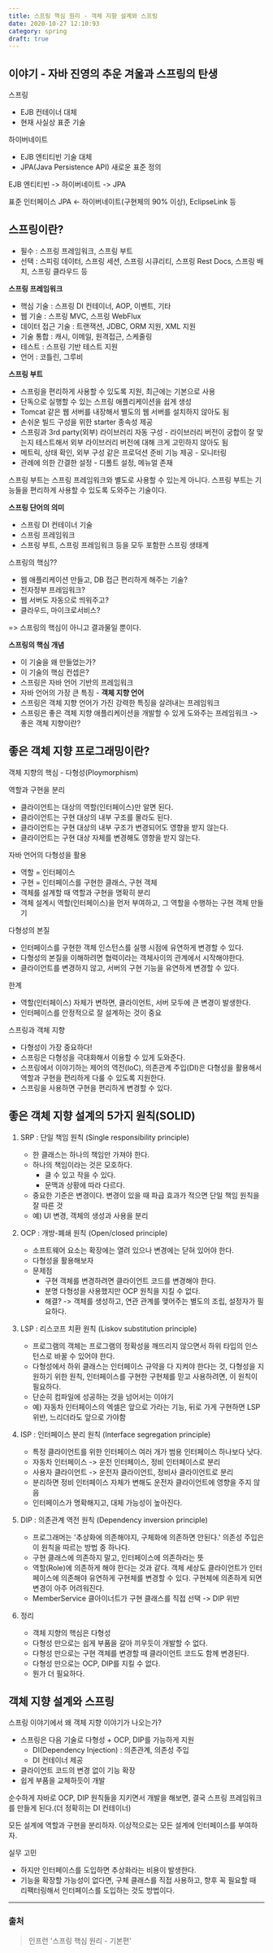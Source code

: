 ```yaml
---
title: 스프링 핵심 원리 - 객체 지향 설계와 스프링
date: 2020-10-27 12:10:93
category: spring
draft: true
---
```


## 이야기 - 자바 진영의 추운 겨울과 스프링의 탄생

스프링
- EJB 컨테이너 대체
- 현재 사실상 표준 기술

하이버네이트
- EJB 엔티티빈 기술 대체
- JPA(Java Persistence API) 새로운 표준 정의

EJB 엔티티빈 -> 하이버네이트 -> JPA

표준 인터페이스 JPA <- 하이버네이트(구현체의 90% 이상), EclipseLink 등


## 스프링이란?

- 필수 : 스프링 프레임워크, 스프링 부트
- 선택 : 스피링 데이터, 스프링 세션, 스프링 시큐리티, 스프링 Rest Docs, 스프링 배치, 스프링 클라우드 등

**스프링 프레임워크**
- 핵심 기술 : 스프링 DI 컨테이너, AOP, 이벤트, 기타
- 웹 기술 : 스프링 MVC, 스프링 WebFlux
- 데이터 접근 기술 : 트랜잭션, JDBC, ORM 지원, XML 지원
- 기술 통합 : 캐시, 이메일, 원격접근, 스케줄링
- 테스트 : 스프링 기반 테스트 지원
- 언어 : 코틀린, 그루비

**스프링 부트**
- 스프링을 편리하게 사용할 수 있도록 지원, 최근에는 기본으로 사용
- 단독으로 실행할 수 있는 스프링 애플리케이션을 쉽게 생성
- Tomcat 같은 웹 서버를 내장해서 별도의 웹 서버를 설치하지 않아도 됨
- 손쉬운 빌드 구성을 위한 starter 종속성 제공
- 스프링과 3rd party(외부) 라이브러리 자동 구성 - 라이브러리 버전이 궁합이 잘 맞는지 테스트해서 외부 라이브러리 버전에 대해 크게 고민하지 않아도 됨
- 메트릭, 상태 확인, 외부 구성 같은 프로덕션 준비 기능 제공 - 모니터링
- 관례에 의한 간결한 설정 - 디폴트 설정, 메뉴얼 존재

스프링 부트는 스프링 프레임워크와 별도로 사용할 수 있는게 아니다. 스프링 부트는 기능들을 편리하게 사용할 수 있도록 도와주는 기술이다.

**스프링 단어의 의미**
- 스프링 DI 컨테이너 기술
- 스프링 프레임워크
- 스프링 부트, 스프링 프레임워크 등을 모두 포함한 스프링 생태계


스프링의 핵심??
- 웹 애플리케이션 만들고, DB 접근 편리하게 해주는 기술?
- 전자정부 프레임워크?
- 웹 서버도 자동으로 띄워주고?
- 클라우드, 마이크로서비스?

=> 스프링의 핵심이 아니고 결과물일 뿐이다.


**스프링의 핵심 개념**
- 이 기술을 왜 만들었는가?
- 이 기술의 핵심 컨셉은?
- 스프링은 자바 언어 기반의 프레임워크
- 자바 언어의 가장 큰 특징 - **객체 지향 언어**
- 스프링은 객체 지향 언어가 가진 강력한 특징을 살려내는 프레임워크
- 스프링은 좋은 객체 지향 애플리케이션을 개발할 수 있게 도와주는 프레임워크 -> 좋은 객체 지향이란?


## 좋은 객체 지향 프로그래밍이란?

객체 지향의 핵심 - 다형성(Ploymorphism)

역할과 구현을 분리
- 클라이언트는 대상의 역할(인터페이스)만 알면 된다.
- 클라이언트는 구현 대상의 내부 구조를 몰라도 된다.
- 클라이언트는 구현 대상의 내부 구조가 변경되어도 영향을 받지 않는다.
- 클라이언트는 구현 대상 자체를 변경해도 영향을 받지 않는다.

자바 언어의 다형성을 활용
- 역할 = 인터페이스
- 구현 = 인터페이스를 구현한 클래스, 구현 객체
- 객체를 설계할 때 역할과 구현을 명확히 분리
- 객체 설계시 역할(인터페이스)을 먼저 부여하고, 그 역할을 수행하는 구현 객체 만들기

다형성의 본질
- 인터페이스를 구현한 객체 인스턴스를 실행 시점에 유연하게 변경할 수 있다.
- 다형성의 본질을 이해하려면 협력이라는 객체사이의 관계에서 시작해야한다.
- 클라이언트를 변경하지 않고, 서버의 구현 기능을 유연하게 변경할 수 있다.

한계
- 역할(인터페이스) 자체가 변하면, 클라이언트, 서버 모두에 큰 변경이 발생한다.
- 인터페이스를 안정적으로 잘 설계하는 것이 중요

스프링과 객체 지향
- 다형성이 가장 중요하다!
- 스프링은 다형성을 극대화해서 이용할 수 있게 도와준다.
- 스프링에서 이야기하는 제어의 역전(IoC), 의존관계 주입(DI)은 다형성을 활용해서 역할과 구현을 편리하게 다룰 수 있도록 지원한다.
- 스프링을 사용하면 구현을 편리하게 변경할 수 있다.


## 좋은 객체 지향 설계의 5가지 원칙(SOLID)

1. SRP : 단일 책임 원칙 (Single responsibility principle)
   - 한 클래스는 하나의 책임만 가져야 한다.
   - 하나의 책임이라는 것은 모호하다.
     - 클 수 있고 작을 수 있다.
     - 문맥과 상황에 따라 다르다.
   - 중요한 기준은 변경이다. 변경이 있을 때 파급 효과가 적으면 단일 책임 원칙을 잘 따른 것
   - 예) UI 변경, 객체의 생성과 사용을 분리

2. OCP : 개방-폐쇄 원칙 (Open/closed principle)
   - 소프트웨어 요소는 확장에는 열려 있으나 변경에는 닫혀 있어야 한다.
   - 다형성을 활용해보자
   - 문제점
     - 구현 객체를 변경하려면 클라이언트 코드를 변경해야 한다.
     - 분명 다형성을 사용했지만 OCP 원칙을 지킬 수 없다.
     - 해결? -> 객체를 생성하고, 연관 관계를 맺어주는 별도의 조립, 설정자가 필요하다.

3. LSP : 리스코프 치환 원칙 (Liskov substitution principle)
   - 프로그램의 객체는 프로그램의 정확성을 깨뜨리지 않으면서 하위 타입의 인스턴스로 바꿀 수 있어야 한다.
   - 다형성에서 하위 클래스는 인터페이스 규약을 다 지켜야 한다는 것, 다형성을 지원하기 위한 원칙, 인터페이스를 구현한 구현체를 믿고 사용하려면, 이 원칙이 필요하다.
   - 단순히 컴파일에 성공하는 것을 넘어서는 이야기
   - 예) 자동차 인터페이스의 엑셀은 앞으로 가라는 기능, 뒤로 가게 구현하면 LSP 위반, 느리더라도 앞으로 가야함

4. ISP : 인터페이스 분리 원칙 (Interface segregation principle)
   - 특정 클라이언트를 위한 인터페이스 여러 개가 범용 인터페이스 하나보다 낫다.
   - 자동차 인터페이스 -> 운전 인터페이스, 정비 인터페이스로 분리
   - 사용자 클라이언트 -> 운전자 클라이언트, 정비사 클라이언트로 분리
   - 분리하면 정비 인터페이스 자체가 변해도 운전자 클라이언트에 영향을 주지 않음
   - 인터페이스가 명확해지고, 대체 가능성이 높아진다.

5. DIP : 의존관계 역전 원칙 (Dependency inversion principle)
   - 프로그래머는 '추상화에 의존해야지, 구체화에 의존하면 안된다.' 의존성 주입은 이 원칙을 따르는 방법 중 하나다.
   - 구현 클래스에 의존하지 말고, 인터페이스에 의존하라는 뜻
   - 역할(Role)에 의존하게 해야 한다는 것과 같다. 객체 세상도 클라이언트가 인터페이스에 의존해야 유연하게 구현체를 변경할 수 있다. 구현체에 의존하게 되면 변경이 아주 어려워진다.
   - MemberService 클아이너트가 구현 클래스를 직접 선택 -> DIP 위반

6. 정리
   - 객체 지향의 핵심은 다형성
   - 다형성 만으로는 쉽게 부품을 갈아 끼우듯이 개발할 수 없다.
   - 다형성 만으로는 구현 객체를 변경할 때 클라이언트 코드도 함께 변경된다.
   - 다형성 만으로는 OCP, DIP를 지킬 수 없다.
   - 뭔가 더 필요하다.


## 객체 지향 설계와 스프링

스프링 이야기에서 왜 객체 지향 이야기가 나오는가?
- 스프링은 다음 기술로 다형성 + OCP, DIP를 가능하게 지원
  - DI(Dependency Injection) : 의존관계, 의존성 주입
  - DI 컨테이너 제공
- 클라이언트 코드의 변경 없이 기능 확장
- 쉽게 부품을 교체하듯이 개발

순수하게 자바로 OCP, DIP 원칙들을 지키면서 개발을 해보면, 결국 스프링 프레임워크를 만들게 된다.(더 정확히는 DI 컨테이너)

모든 설계에 역할과 구현을 분리하자. 이상적으로는 모든 설계에 인터페이스를 부여하자.

실무 고민
- 하지만 인터페이스를 도입하면 추상화라는 비용이 발생한다. 
- 기능을 확장할 가능성이 없다면, 구체 클래스를 직접 사용하고, 향후 꼭 필요할 때 리팩터링해서 인터페이스를 도입하는 것도 방법이다.

---

### 출처

> 인프런 '스프링 핵심 원리 - 기본편'